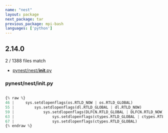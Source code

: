 ```yaml
---
name: "nest"
layout: package
next_package: tar
previous_package: mpi-bash
languages: ['python']
---
```

## 2.14.0
2 / 1388 files match

 - [pynest/nest/__init__.py](#pynestnest__init__py)

### pynest/nest/__init__.py

```python

{% raw %}
46 |     sys.setdlopenflags(os.RTLD_NOW | os.RTLD_GLOBAL)
55 |         sys.setdlopenflags(dl.RTLD_GLOBAL | dl.RTLD_NOW)
59 |             sys.setdlopenflags(DLFCN.RTLD_GLOBAL | DLFCN.RTLD_NOW)
63 |                 sys.setdlopenflags(ctypes.RTLD_GLOBAL | ctypes.RTLD_NOW)
67 |                 sys.setdlopenflags(ctypes.RTLD_GLOBAL)
{% endraw %}

```